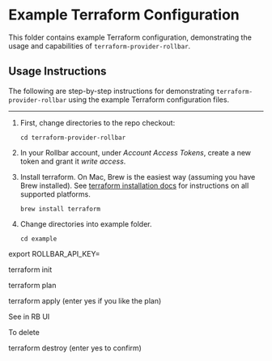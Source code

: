 Example Terraform Configuration
===============================

This folder contains example Terraform configuration, demonstrating the usage
and capabilities of `terraform-provider-rollbar`.


Usage Instructions
------------------

The following are step-by-step instructions for demonstrating
`terraform-provider-rollbar` using the example Terraform configuration files.

-----

1. First, change directories to the repo checkout:
   ```shell
   cd terraform-provider-rollbar
   ```
   
1. In your Rollbar account, under _Account Access Tokens_, create a new token and
   grant it _write access_.
   
1. Install terraform. On Mac, Brew is the easiest way (assuming you have Brew
   installed).  See [terraform installation
   docs](https://learn.hashicorp.com/tutorials/terraform/install-cli) for
   instructions on all supported platforms.
   ```shell
   brew install terraform
   ```
   
1. Change directories into example folder.
   ```shell
   cd example
   ```


export ROLLBAR_API_KEY=<yourNewToken>

terraform init

terraform plan

terraform apply (enter yes if you like the plan)

See in RB UI

To delete

terraform destroy (enter yes to confirm)